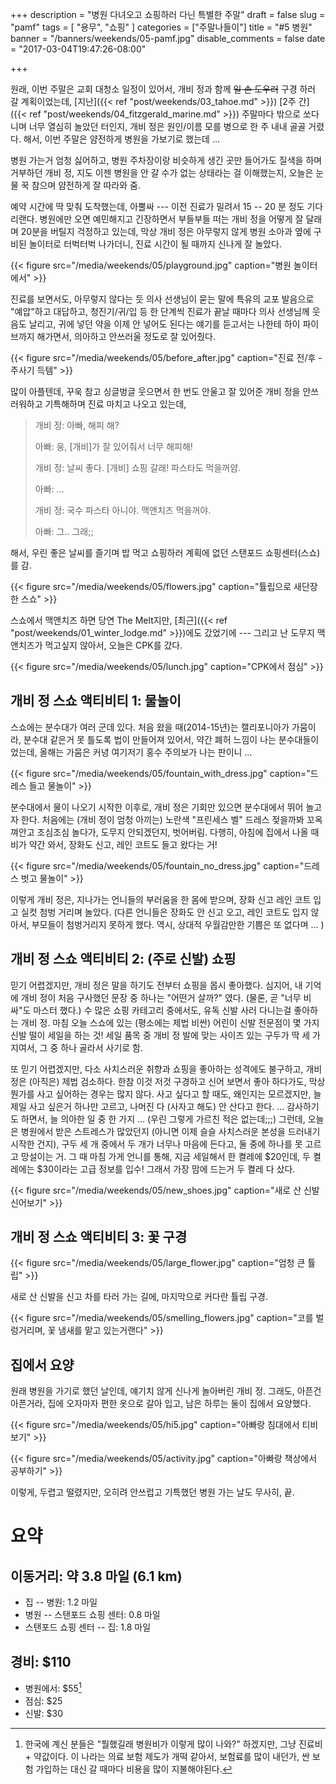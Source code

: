 +++
description = "병원 다녀오고 쇼핑하러 다닌 특별한 주말"
draft = false
slug = "pamf"
tags = [
    "용무",
    "쇼핑"
]
categories = ["주말나들이"]
title = "#5 병원"
banner = "/banners/weekends/05-pamf.jpg"
disable_comments = false
date = "2017-03-04T19:47:26-08:00"

+++

원래, 이번 주말은 교회 대청소 일정이 있어서, 개비 정과 함께 ~~일 손 도우러~~
구경 하러 갈 계획이었는데,
[지난]({{< ref "post/weekends/03_tahoe.md" >}})
[2주 간]({{< ref "post/weekends/04_fitzgerald_marine.md" >}})
주말마다 밖으로 쏘다니며 너무 열심히 놀았던 터인지, 개비 정은 원인/이름 모를
병으로 한 주 내내 골골 거렸다. 해서, 이번 주말은 얌전하게 병원을 가보기로
했는데 …

병원 가는거 엄청 싫어하고, 병원 주차장이랑 비슷하게 생긴 곳만
들어가도 질색을 하며 거부하던 개비 정, 지도 이젠 병원을 안 갈 수가 없는 상태라는
걸 이해했는지, 오늘은 눈물 꾹 참으며 얌전하게 잘 따라와 줌.

예약 시간에 딱 맞춰 도착했는데, 아뿔싸 --- 이전 진료가 밀려서 15 -- 20 분 정도
기다리랜다. 병원에만 오면 예민해지고 긴장하면서 부들부들 떠는 개비 정을
어떻게 잘 달래며 20분을 버틸지 걱정하고 있는데,
막상 개비 정은 아무렇지 않게 병원 소아과 옆에 구비된 놀이터로
터벅터벅 나가더니, 진료 시간이 될 때까지 신나게 잘 놀았다.

{{< figure
  src="/media/weekends/05/playground.jpg"
  caption="병원 놀이터에서" >}}

진료를 보면서도, 아무렇지 않다는 듯 의사 선생님이 묻는 말에 특유의 교포
발음으로 "예압"하고 대답하고, 청진기/귀/입 등 한 단계씩 진료가 끝날 때마다 의사
선생님께 웃음도 날리고, 귀에 넣던 약을 이제 안 넣어도 된다는 얘기를 듣고서는
나한테 하이 파이브까지 해가면서, 의아하고 안쓰러울 정도로 잘 있어줬다.

{{< figure
  src="/media/weekends/05/before_after.jpg"
  caption="진료 전/후 - 주사기 득템" >}}

많이 아플텐데, 꾸욱 참고 싱글벙글 웃으면서 한 번도 안울고 잘 있어준 개비
정을 안쓰러워하고 기특해하며 진료 마치고 나오고 있는데,

> 개비 정: 아빠, 해피 해?
>
> 아빠: 웅, [개비]가 잘 있어줘서 너무 해피해!
>
> 개비 정: 날씨 좋다. [개비] 쇼핑 갈래! 파스타도 먹을꺼얌.
>
> 아빠: …
>
> 개비 정: 국수 파스타 아니야. 맥앤치즈 먹을꺼야.
>
> 아빠: 그.. 그래;;

해서, 우린 좋은 날씨를 즐기며 밥 먹고 쇼핑하러 계획에 없던 스탠포드
쇼핑센터(스쇼)를 감.

{{< figure
  src="/media/weekends/05/flowers.jpg"
  caption="튤립으로 새단장한 스쇼" >}}

스쇼에서 맥앤치즈 하면 당연 The Melt지만, [최근]({{< ref
"post/weekends/01_winter_lodge.md" >}})에도 갔었기에 --- 그리고 난 도무지
맥앤치즈가 먹고싶지 않아서, 오늘은 CPK를 갔다.

{{< figure
  src="/media/weekends/05/lunch.jpg"
  caption="CPK에서 점심" >}}

## 개비 정 스쇼 액티비티 1: 물놀이

스쇼에는 분수대가 여러 군데 있다. 처음 왔을 때(2014-15년)는 캘리포니아가
가뭄이라, 분수대 같은거 못 틀도록 법이 만들어져 있어서, 약간 폐허 느낌이 나는
분수대들이었는데, 올해는 가뭄은 커녕 여기저기 홍수 주의보가 나는 판이니 …

{{< figure
  src="/media/weekends/05/fountain_with_dress.jpg"
  caption="드레스 들고 물놀이" >}}

분수대에서 물이 나오기 시작한 이후로, 개비 정은 기회만 있으면 분수대에서 뛰어
놀고자 한다.
처음에는 (개비 정이 엄청 아끼는) 노란색 "프린세스 벨" 드레스 젖을까봐 꼬옥
껴안고 조심조심 놀다가, 도무지 안되겠던지, 벗어버림.
다행히, 아침에 집에서 나올 때 비가 약간 와서, 장화도 신고, 레인 코트도 들고
왔다는 거!

{{< figure
  src="/media/weekends/05/fountain_no_dress.jpg"
  caption="드레스 벗고 물놀이" >}}

이렇게 개비 정은, 지나가는 언니들의 부러움을 한 몸에 받으며, 장화 신고 레인
코트 입고 실컷 첨벙 거리며 놀았다.
(다른 언니들은 장화도 안 신고 오고, 레인 코트도 입지 않아서, 부모들이
첨벙거리지 못하게 했다. 역시, 상대적 우월감만한 기쁨은 또 없다며 … )

## 개비 정 스쇼 액티비티 2: (주로 신발) 쇼핑

믿기 어렵겠지만, 개비 정은 말을 하기도 전부터 쇼핑을 몹시 좋아했다. 심지어,
내 기억에 개비 정이 처음 구사했던 문장 중 하나는 "어떤거 살까?" 였다. (물론,
곧 "너무 비싸"도 마스터 했다.)
수 많은 쇼핑 카테고리 중에서도, 유독 신발 사러 다니는걸 좋아하는 개비 정.
마침 오늘 스쇼에 있는 (평소에는 제법 비싼) 어린이 신발 전문점이
몇 가지 신발 떨이 세일을 하는 것! 세일 품목 중 개비 정 발에 맞는 사이즈 있는
구두가 딱 세 가지여서, 그 중 하나 골라서 사기로 함.

또 믿기 어렵겠지만, 다소 사치스러운 취향과 쇼핑을 좋아하는 성격에도 불구하고,
개비 정은 (아직은) 제법 검소하다. 한참 이것 저것 구경하고 신어 보면서 좋아
하다가도, 막상 뭔가를 사고 싶어하는 경우는 많지 않다. 사고 싶다고 할 때도,
왜인지는 모르겠지만, 늘 제일 사고 싶은거 하나만 고르고, 나머진 다 (사자고 해도)
안 산다고 한다. … 감사하기도 하면서, 늘 의아한 일 중 한 가지 … (우린 그렇게
가르친 적은 없는데;;;)
그런데, 오늘은 병원에서 받은 스트레스가 많았던지 (아니면 이제 슬슬 사치스러운
본성을 드러내기 시작한 건지), 구두 세 개 중에서 두 개가 너무나 마음에 든다고,
둘 중에 하나를 못 고르고 망설이는 거. 그 때 마침 가게 언니를 통해, 지금
세일해서 한 켤레에 $20인데, 두 켤레에는 $30이라는 고급 정보를 입수!
그래서 가장 맘에 드는거 두 켤레 다 샀다.

{{< figure
  src="/media/weekends/05/new_shoes.jpg"
  caption="새로 산 신발 신어보기" >}}



## 개비 정 스쇼 액티비티 3: 꽃 구경

{{< figure
  src="/media/weekends/05/large_flower.jpg"
  caption="엄청 큰 튤립" >}}

새로 산 신발을 신고 차를 타러 가는 길에, 마지막으로 커다란 튤립 구경.

{{< figure
  src="/media/weekends/05/smelling_flowers.jpg"
  caption="코를 벌렁거리며, 꽃 냄새를 맡고 있는거랜다" >}}

## 집에서 요양

원래 병원을 가기로 했던 날인데, 얘기치 않게 신나게 놀아버린 개비 정.
그래도, 아픈건 아픈거라, 집에 오자마자 편한 옷으로 갈아 입고, 남은 하루는
둘이 집에서 요양했다.

{{< figure
  src="/media/weekends/05/hi5.jpg"
  caption="아빠랑 침대에서 티비 보기" >}}

{{< figure
  src="/media/weekends/05/activity.jpg"
  caption="아빠랑 책상에서 공부하기" >}}

이렇게, 두렵고 떨렸지만, 오히려 안쓰럽고 기특했던 병원 가는 날도 무사히, 끝.

# 요약

## 이동거리: 약 3.8 마일 (6.1 km)

- 집 -- 병원: 1.2 마일
- 병원 -- 스탠포드 쇼핑 센터: 0.8 마일
- 스탠포드 쇼핑 센터 -- 집: 1.8 마일

## 경비: $110

- 병원에서: $55[^health]
- 점심: $25
- 신발: $30

[^health]: 한국에 계신 분들은 "뭘했길래 병원비가 이렇게 많이 나와?" 하겠지만, 그냥 진료비 + 약값이다. 이 나라는 의료 보험 제도가 개떡 같아서, 보험료를 많이 내던가, 싼 보험 가입하는 대신 갈 때마다 비용을 많이 지불해야된다.
